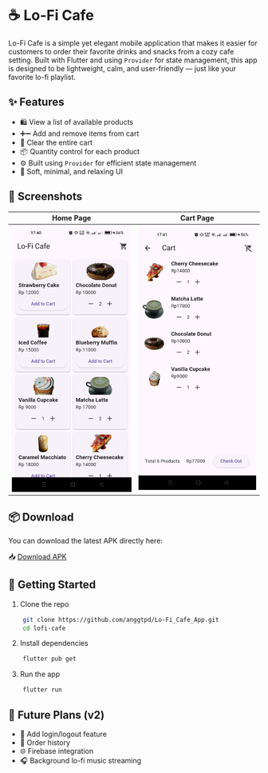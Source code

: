 # ☕ Lo-Fi Cafe

Lo-Fi Cafe is a simple yet elegant mobile application that makes it easier for customers to order their favorite drinks and snacks from a cozy cafe setting. Built with Flutter and using `Provider` for state management, this app is designed to be lightweight, calm, and user-friendly — just like your favorite lo-fi playlist.

## ✨ Features

- 🛍️ View a list of available products
- ➕➖ Add and remove items from cart
- 🧹 Clear the entire cart
- 📦 Quantity control for each product
- ⚙️ Built using `Provider` for efficient state management
- 🎨 Soft, minimal, and relaxing UI

## 📸 Screenshots

| Home Page                        | Cart Page                        |
|----------------------------------|----------------------------------|
| ![Home Screenshot](home.png) | ![Cart Screenshot](cart.png) |


## 📦 Download

You can download the latest APK directly here:

📥 [Download APK](https://github.com/anggtpd/lofi-cafe/app-arm64-v8a-release.apk)

## 🚀 Getting Started

1. Clone the repo  
```bash
    git clone https://github.com/anggtpd/Lo-Fi_Cafe_App.git
    cd lofi-cafe   
```
2. Install dependencies
```bash
    flutter pub get
```
3. Run the app
```bash
    flutter run
```

## 🔮 Future Plans (v2)
- 🔐 Add login/logout feature
- 🧾 Order history
- 🌐 Firebase integration
- 🎧 Background lo-fi music streaming